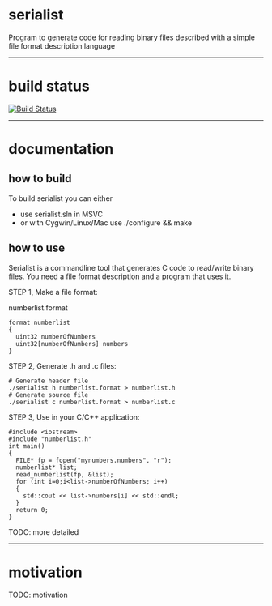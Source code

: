 serialist
=========

Program to generate code for reading binary files described with a simple file format description language

------------
build status
============

[![Build Status](https://travis-ci.org/davidsiaw/serialist.png)](https://travis-ci.org/davidsiaw/serialist)

-------------
documentation
=============

how to build
------------

To build serialist you can either 
- use serialist.sln in MSVC 
- or with Cygwin/Linux/Mac use ./configure && make

how to use
----------

Serialist is a commandline tool that generates C code to read/write binary files.
You need a file format description and a program that uses it.

STEP 1, Make a file format:

numberlist.format

    format numberlist
    {
      uint32 numberOfNumbers
      uint32[numberOfNumbers] numbers
    }


STEP 2, Generate .h and .c files:

    # Generate header file 
    ./serialist h numberlist.format > numberlist.h
    # Generate source file
    ./serialist c numberlist.format > numberlist.c

STEP 3, Use in your C/C++ application:

    #include <iostream>
    #include "numberlist.h"
    int main()
    {
      FILE* fp = fopen("mynumbers.numbers", "r");
      numberlist* list;
      read_numberlist(fp, &list);
      for (int i=0;i<list->numberOfNumbers; i++)
      {
        std::cout << list->numbers[i] << std::endl;
      }
      return 0;
    }

TODO: more detailed

----------
motivation
==========

TODO: motivation
